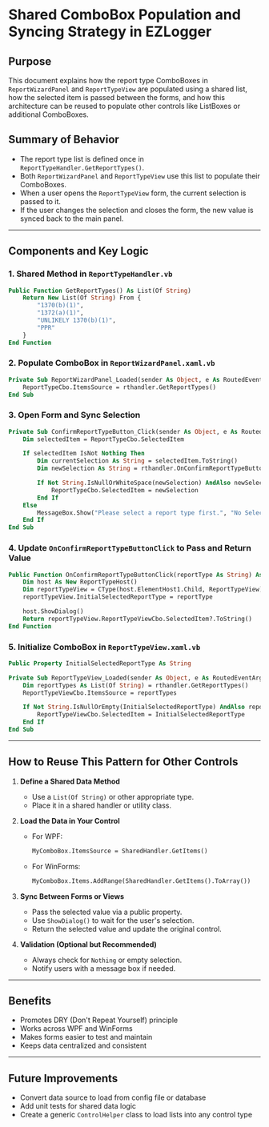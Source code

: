 # Shared ComboBox Population and Syncing Strategy in EZLogger

## Purpose
This document explains how the report type ComboBoxes in `ReportWizardPanel` and `ReportTypeView` are populated using a shared list, how the selected item is passed between the forms, and how this architecture can be reused to populate other controls like ListBoxes or additional ComboBoxes.

## Summary of Behavior
- The report type list is defined once in `ReportTypeHandler.GetReportTypes()`.
- Both `ReportWizardPanel` and `ReportTypeView` use this list to populate their ComboBoxes.
- When a user opens the `ReportTypeView` form, the current selection is passed to it.
- If the user changes the selection and closes the form, the new value is synced back to the main panel.

---

## Components and Key Logic

### 1. Shared Method in `ReportTypeHandler.vb`
```vb
Public Function GetReportTypes() As List(Of String)
    Return New List(Of String) From {
        "1370(b)(1)",
        "1372(a)(1)",
        "UNLIKELY 1370(b)(1)",
        "PPR"
    }
End Function
```

### 2. Populate ComboBox in `ReportWizardPanel.xaml.vb`
```vb
Private Sub ReportWizardPanel_Loaded(sender As Object, e As RoutedEventArgs) Handles Me.Loaded
    ReportTypeCbo.ItemsSource = rthandler.GetReportTypes()
End Sub
```

### 3. Open Form and Sync Selection
```vb
Private Sub ConfirmReportTypeButton_Click(sender As Object, e As RoutedEventArgs)
    Dim selectedItem = ReportTypeCbo.SelectedItem

    If selectedItem IsNot Nothing Then
        Dim currentSelection As String = selectedItem.ToString()
        Dim newSelection As String = rthandler.OnConfirmReportTypeButtonClick(currentSelection)

        If Not String.IsNullOrWhiteSpace(newSelection) AndAlso newSelection <> currentSelection Then
            ReportTypeCbo.SelectedItem = newSelection
        End If
    Else
        MessageBox.Show("Please select a report type first.", "No Selection")
    End If
End Sub
```

### 4. Update `OnConfirmReportTypeButtonClick` to Pass and Return Value
```vb
Public Function OnConfirmReportTypeButtonClick(reportType As String) As String
    Dim host As New ReportTypeHost()
    Dim reportTypeView = CType(host.ElementHost1.Child, ReportTypeView)
    reportTypeView.InitialSelectedReportType = reportType

    host.ShowDialog()
    Return reportTypeView.ReportTypeViewCbo.SelectedItem?.ToString()
End Function
```

### 5. Initialize ComboBox in `ReportTypeView.xaml.vb`
```vb
Public Property InitialSelectedReportType As String

Private Sub ReportTypeView_Loaded(sender As Object, e As RoutedEventArgs) Handles Me.Loaded
    Dim reportTypes As List(Of String) = rthandler.GetReportTypes()
    ReportTypeViewCbo.ItemsSource = reportTypes

    If Not String.IsNullOrEmpty(InitialSelectedReportType) AndAlso reportTypes.Contains(InitialSelectedReportType) Then
        ReportTypeViewCbo.SelectedItem = InitialSelectedReportType
    End If
End Sub
```

---

## How to Reuse This Pattern for Other Controls

1. **Define a Shared Data Method**
   - Use a `List(Of String)` or other appropriate type.
   - Place it in a shared handler or utility class.

2. **Load the Data in Your Control**
   - For WPF:
     ```vb
     MyComboBox.ItemsSource = SharedHandler.GetItems()
     ```
   - For WinForms:
     ```vb
     MyComboBox.Items.AddRange(SharedHandler.GetItems().ToArray())
     ```

3. **Sync Between Forms or Views**
   - Pass the selected value via a public property.
   - Use `ShowDialog()` to wait for the user's selection.
   - Return the selected value and update the original control.

4. **Validation (Optional but Recommended)**
   - Always check for `Nothing` or empty selection.
   - Notify users with a message box if needed.

---

## Benefits
- Promotes DRY (Don't Repeat Yourself) principle
- Works across WPF and WinForms
- Makes forms easier to test and maintain
- Keeps data centralized and consistent

---

## Future Improvements
- Convert data source to load from config file or database
- Add unit tests for shared data logic
- Create a generic `ControlHelper` class to load lists into any control type

